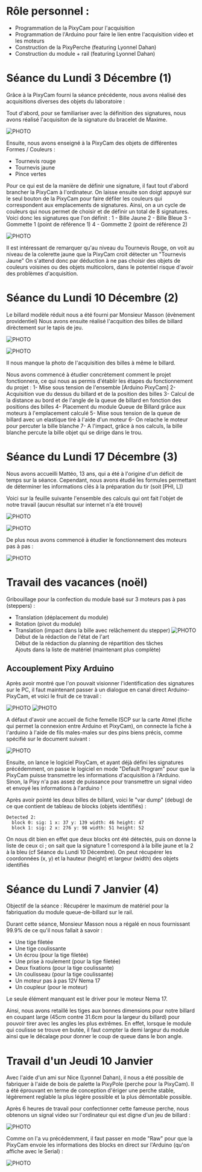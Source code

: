 # Rôle personnel :
- Programmation de la PixyCam pour l'acquisition
- Programmation de l'Arduino pour faire le lien entre l'acquisition video et les moteurs
- Construction de la PixyPerche (featuring Lyonnel Dahan)
- Construction du module + rail (featuring Lyonnel Dahan)

# Séance du Lundi 3 Décembre (1)

Grâce à la PixyCam fourni la séance précédente, nous avons réalisé des acquisitions diverses des objets du laboratoire :

Tout d'abord, pour se familiariser avec la définition des signatures, nous avons réalisé l'acquisiton de la signature du bracelet de Maxime.


![PHOTO](https://github.com/AntoineFacq/Billarduino/blob/master/rapports/images/acquisition_bracelet.png)

Ensuite, nous avons enseigné à la PixyCam des objets de différentes Formes / Couleurs :
- Tournevis rouge
- Tournevis jaune
- Pince vertes

Pour ce qui est de la manière de définir une signature, il faut tout d'abord brancher la PixyCam à l'ordinateur. On laisse ensuite son doigt appuyé sur le seul bouton de la PixyCam pour faire défiler les couleurs qui correspondent aux emplacements de signatures. Ainsi, on a un cycle de couleurs qui nous permet de choisir et de définir un total de 8 signatures. Voici donc les signatures que l'on définit :
1 - Bille Jaune
2 - Bille Bleue
3 - Gommette 1 (point de référence 1)
4 - Gommette 2 (point de référence 2)

![PHOTO](https://github.com/AntoineFacq/Billarduino/blob/master/rapports/images/acquisition_tournevis.png)

Il est intéressant de remarquer qu'au niveau du Tournevis Rouge, on voit au niveau de la colerette jaune que la PixyCam croit détecter un "Tournevis Jaune"
On s'attend donc par déduction à ne pas choisir des objets de couleurs voisines ou des objets multicolors, dans le potentiel risque d'avoir des problèmes d'acquisition.

# Séance du Lundi 10 Décembre (2)

Le billard modèle réduit nous a été fourni par Monsieur Masson (évènement providentiel)
Nous avons ensuite réalisé l'acquition des billes de billard dirèctement sur le tapis de jeu.


![PHOTO](https://github.com/AntoineFacq/Billarduino/blob/master/rapports/images/billard_initial.jpg)

![PHOTO](https://github.com/AntoineFacq/Billarduino/blob/master/rapports/images/acquisition_bille.png)

Il nous manque la photo de l'acquisition des billes à même le billard.

Nous avons commencé à étudier concrètement comment le projet fonctionnera, ce qui nous as permis d'établir les étapes du fonctionnement du projet :
1- Mise sous tension de l'ensemble [Arduino PixyCam]
2- Acquisition vue du dessus du billard et de la position des billes
3- Calcul de la distance au bord et de l'angle de la queue de billard en fonction des positions des billes
4- Placement du module Queue de Billard grâce aux moteurs à l'emplacement calculé
5- Mise sous tension de la queue de billard avec un elastique tiré à l'aide d'un moteur
6- On relache le moteur pour percuter la bille blanche
7- A l'impact, grâce à nos calculs, la bille blanche percute la bille objet qui se dirige dans le trou.


# Séance du Lundi 17 Décembre (3)

Nous avons accueilli Mattéo, 13 ans, qui a été à l'origine d'un déficit de temps sur la séance.
Cependant, nous avons étudié les formules permettant de déterminer les informations clés à la préparation du tir (soit [PHI, L])

Voici sur la feuille suivante l'ensemble des calculs qui ont fait l'objet de notre travail (aucun résultat sur internet n'a été trouvé)


![PHOTO](https://github.com/AntoineFacq/Billarduino/blob/master/rapports/images/calculs_angle_et_dist.jpg)

![PHOTO](https://github.com/AntoineFacq/Billarduino/blob/master/rapports/images/schema_billard.jpg)

De plus nous avons commencé à étudier le fonctionnement des moteurs pas à pas :


![PHOTO](https://github.com/AntoineFacq/Billarduino/blob/master/rapports/images/moteur_step.jpg)

# Travail des vacances (noël)
Gribouillage pour la confection du module basé sur 3 moteurs pas à pas (steppers) :
- Translation (déplacement du module)
- Rotation (pivot du module)
- Translation (impact dans la bille avec relâchement du stepper)
![PHOTO](https://github.com/AntoineFacq/Billarduino/blob/master/rapports/images/50002E56-34F4-4C36-9A6F-B8EEDA670598.jpeg)
Début de la rédaction de l'état de l'art  
Début de la rédaction du planning de répartition des tâches  
Ajouts dans la liste de matériel (maintenant plus complète)  


## Accouplement Pixy Arduino

Après avoir montré que l'on pouvait visionner l'identification des signatures sur le PC, il faut maintenant passer à un dialogue en canal direct Arduino-PixyCam, et voici le fruit de ce travail :

![PHOTO](https://github.com/AntoineFacq/Billarduino/blob/master/rapports/images/pixy_with_arduino.jpg)
![PHOTO](https://github.com/AntoineFacq/Billarduino/blob/master/rapports/images/pixy_to_arduino.png)

A défaut d'avoir une accueil de fiche femelle ISCP sur la carte Atmel (fiche qui permet la connexion entre Arduino et PixyCam), on connecte la fiche à l'arduino à l'aide de fils males-males sur des pins biens précis, comme spécifié sur le document suivant :

![PHOTO](https://github.com/AntoineFacq/Billarduino/blob/master/rapports/images/iscp_connection.jpg)


Ensuite, on lance le logiciel PixyCam, et ayant déjà défini les signatures précédemment, on passe le logiciel en mode "Default Program" pour que la PixyCam puisse transmettre les informations d'acquisition à l'Arduino. Sinon, la Pixy n'a pas assez de puissance pour transmettre un signal video et envoyé les informations à l'arduino !

Après avoir pointé les deux billes de billard, voici le "var dump" (debug) de ce que contient de tableau de blocks (objets identifiés) :

```
Detected 2:
  block 0: sig: 1 x: 37 y: 139 width: 46 height: 47
  block 1: sig: 2 x: 276 y: 98 width: 51 height: 52
```

On nous dit bien en effet que deux blocks ont été détectés, puis on donne la liste de ceux ci ; on sait que la signature 1 correspond à la bille jaune et la 2 à la bleu (cf Séance du Lundi 10 Décembre). On peut récupérer les coordonnées (x, y) et la hauteur (height) et largeur (width) des objets identifiés

# Séance du Lundi 7 Janvier (4)

Objectif de la séance : Récupérer le maximum de matériel pour la fabriquation du module queue-de-billard sur le rail.

Durant cette séance, Monsieur Masson nous a régalé en nous fournissant 99.9%  de ce qu'il nous fallait à savoir :
- Une tige filetée
- Une tige coulissante
- Un écrou (pour la tige filetée)
- Une prise à roulement (pour la tige filetée)
- Deux fixations (pour la tige coulissante)
- Un coulisseau (pour la tige coulissante)
- Un moteur pas à pas 12V Nema 17
- Un coupleur (pour le moteur)

Le seule élément manquant est le driver pour le moteur Nema 17.

Ainsi, nous avons retaillé les tiges aux bonnes dimensions pour notre billard en coupant large (45cm contre 31.6cm pour la largeur du billard) pour pouvoir tirer avec les angles les plus extrêmes. En effet, lorsque le module qui coulisse se trouve en butée, il faut compter la demi largeur du module ainsi que le décalage pour donner le coup de queue dans le bon angle.


# Travail d'un Jeudi 10 Janvier

Avec l'aide d'un ami sur Nice (Lyonnel Dahan), il nous a été possible de fabriquer à l'aide de bois de palette la PixyPole (perche pour la PixyCam). Il a été éprouvant en terme de conception d'ériger une perche stable, légèrement reglable la plus légère possible et la plus démontable possible.

Après 6 heures de travail pour confectionner cette fameuse perche, nous obtenons un signal video sur l'ordinateur qui est digne d'un jeu de billard :

![PHOTO](https://github.com/AntoineFacq/Billarduino/blob/master/rapports/images/pictural_ball_scrap.png)


Comme on l'a vu précédemment, il faut passer en mode "Raw" pour que la PixyCam envoie les informations des blocks en direct sur l'Arduino (qu'on affiche avec le Serial) :


![PHOTO](https://github.com/AntoineFacq/Billarduino/blob/master/rapports/images/raw_ball_scrap.png)
